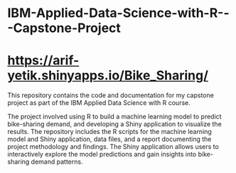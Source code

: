 # IBM-Applied-Data-Science-with-R---Capstone-Project
# https://arif-yetik.shinyapps.io/Bike_Sharing/
This repository contains the code and documentation for my capstone project as part of the IBM Applied Data Science with R course. 

The project involved using R to build a machine learning model to predict bike-sharing demand, and developing a Shiny application to visualize the results. The repository includes the R scripts for the machine learning model and Shiny application, data files, and a report documenting the project methodology and findings. The Shiny application allows users to interactively explore the model predictions and gain insights into bike-sharing demand patterns.
